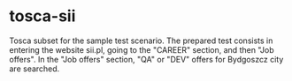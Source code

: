 # tosca-sii

Tosca subset for the sample test scenario.
The prepared test consists in entering the website sii.pl, going to the "CAREER" section, and then "Job offers". In the "Job offers" section, "QA" or "DEV" offers for Bydgoszcz city are searched.
